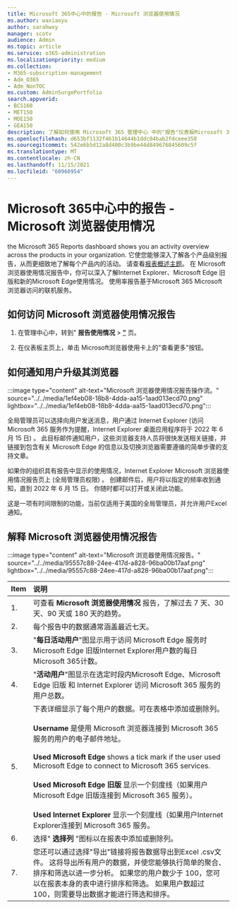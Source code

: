 ```yaml
---
title: Microsoft 365中心中的报告 - Microsoft 浏览器使用情况
ms.author: waxiaoyu
author: sarahwxy
manager: scotv
audience: Admin
ms.topic: article
ms.service: o365-administration
ms.localizationpriority: medium
ms.collection:
- M365-subscription-management
- Adm_O365
- Adm_NonTOC
ms.custom: AdminSurgePortfolio
search.appverid:
- BCS160
- MET150
- MOE150
- GEA150
description: 了解如何使用 Microsoft 365 管理中心 中的"报告"仪表板Microsoft 365 Microsoft 浏览器使用情况Microsoft 365 管理中心。
ms.openlocfilehash: d653bf1132f461b14644b1ddc04bab2fdceee358
ms.sourcegitcommit: 542e6b5d12a8d400c3b9be44d849676845609c5f
ms.translationtype: MT
ms.contentlocale: zh-CN
ms.lasthandoff: 11/15/2021
ms.locfileid: "60960954"
---
```

# <a name="microsoft-365-reports-in-the-admin-center---microsoft-browser-usage"></a>Microsoft 365中心中的报告 - Microsoft 浏览器使用情况

the Microsoft 365 Reports dashboard shows you an activity overview across the products in your organization. 它使您能够深入了解各个产品级别报告，从而更细致地了解每个产品内的活动。 请查看[报表概述主题](activity-reports.md)。 在 Microsoft 浏览器使用情况报告中，你可以深入了解Internet Explorer、Microsoft Edge 旧版和新的Microsoft Edge使用情况。 使用率报告基于Microsoft 365 Microsoft 浏览器访问的联机服务。

## <a name="how-to-get-to-the-microsoft-browser-usage-report"></a>如何访问 Microsoft 浏览器使用情况报告

1. 在管理中心中，转到" **报告使用情况** \> <b><a href="https://go.microsoft.com/fwlink/p/?linkid=2074756" target="_blank">"</a></b> 页。

2. 在仪表板主页上，单击 Microsoft浏览器使用卡上的"查看更多"按钮。

## <a name="how-to-notify-users-to-upgrade-their-browser"></a>如何通知用户升级其浏览器

:::image type="content" alt-text="Microsoft 浏览器使用情况报告操作流。" source="../../media/1ef4eb08-18b8-4dda-aa15-1aad013ecd70.png" lightbox="../../media/1ef4eb08-18b8-4dda-aa15-1aad013ecd70.png":::

全局管理员可以选择向用户发送消息，用户通过 Internet Explorer (访问 Microsoft 365 服务作为提醒，Internet Explorer 桌面应用程序将于 2022 年 6 月 15 日) 。 此目标邮件通知用户，这些浏览器支持人员将很快发送相关链接，并链接到包含有关 Microsoft Edge 的信息以及切换浏览器需要遵循的简单步骤的支持文章。 

如果你的组织具有报告中显示的使用情况，Internet Explorer Microsoft 浏览器使用情况报告页上 (全局管理员权限) 。 创建邮件后，用户将以指定的频率收到通知，直到 2022 年 6 月 15 日。 你随时都可以打开或关闭此功能。

这是一项有时间限制的功能，当前仅适用于美国的全局管理员，并允许用户Excel通知。

## <a name="interpret-the-microsoft-browser-usage-report"></a>解释 Microsoft 浏览器使用情况报告

:::image type="content" alt-text="Microsoft 浏览器使用情况报告。" source="../../media/95557c88-24ee-417d-a828-96ba00b17aaf.png" lightbox="../../media/95557c88-24ee-417d-a828-96ba00b17aaf.png":::

|Item|说明|
|:-----|:-----|
|1. |可查看 **Microsoft 浏览器使用情况** 报告，了解过去 7 天、30 天、90 天或 180 天的趋势。 |
|2. |每个报告中的数据通常涵盖最近七天。 |
|3. |"**每日活动用户**"图显示用于访问 Microsoft Edge 服务时Microsoft Edge 旧版Internet Explorer用户数的每日Microsoft 365计数。 |
|4. |"**活动用户**"图显示在选定时段内Microsoft Edge、Microsoft Edge 旧版 和 Internet Explorer 访问 Microsoft 365 服务的用户总数。 |
|5. |下表详细显示了每个用户的数据。可在表格中添加或删除列。  <br/><br/>**Username** 是使用 Microsoft 浏览器连接到 Microsoft 365 服务的用户的电子邮件地址。<br><br/>**Used Microsoft Edge** shows a tick mark if the user used Microsoft Edge to connect to Microsoft 365 services.<br/><br/>**Used Microsoft Edge 旧版** 显示一个刻度线（如果用户Microsoft Edge 旧版连接到 Microsoft 365 服务）。<br/><br/>**Used Internet Explorer** 显示一个刻度线（如果用户Internet Explorer连接到 Microsoft 365 服务。 |
|6. |选择" **选择列** "图标以在报表中添加或删除列。|
|7. |您还可以通过选择"导出"链接将报告数据导出到Excel .csv文件。  这将导出所有用户的数据，并使您能够执行简单的聚合、排序和筛选以进一步分析。 如果您的用户数少于 100，您可以在报表本身的表中进行排序和筛选。 如果用户数超过 100，则需要导出数据才能进行筛选和排序。|
